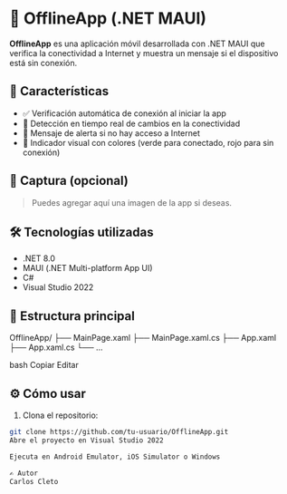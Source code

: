 # 📱 OfflineApp (.NET MAUI)

**OfflineApp** es una aplicación móvil desarrollada con .NET MAUI que verifica la conectividad a Internet y muestra un mensaje si el dispositivo está sin conexión.

## 🚀 Características

- ✅ Verificación automática de conexión al iniciar la app
- 🔄 Detección en tiempo real de cambios en la conectividad
- 🔔 Mensaje de alerta si no hay acceso a Internet
- 🎨 Indicador visual con colores (verde para conectado, rojo para sin conexión)

## 📸 Captura (opcional)

> Puedes agregar aquí una imagen de la app si deseas.

## 🛠️ Tecnologías utilizadas

- .NET 8.0
- MAUI (.NET Multi-platform App UI)
- C#
- Visual Studio 2022

## 📂 Estructura principal

OfflineApp/
├── MainPage.xaml
├── MainPage.xaml.cs
├── App.xaml
├── App.xaml.cs
└── ...

bash
Copiar
Editar

## ⚙️ Cómo usar

1. Clona el repositorio:

```bash
git clone https://github.com/tu-usuario/OfflineApp.git
Abre el proyecto en Visual Studio 2022

Ejecuta en Android Emulator, iOS Simulator o Windows

✍️ Autor
Carlos Cleto

